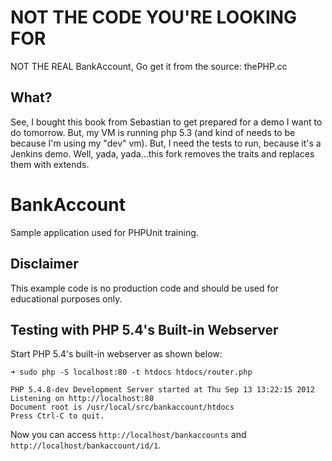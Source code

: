 
NOT THE CODE YOU'RE LOOKING FOR
===============================
NOT THE REAL BankAccount, Go get it from the source: thePHP.cc

What?
-----

See, I bought this book from Sebastian to get prepared for a demo I want to do tomorrow.  But, my VM is running
php 5.3 (and kind of needs to be because I'm using my "dev" vm).  But, I need the tests to run, 
because it's a Jenkins demo.  Well, yada, yada...this fork removes the traits and replaces them with extends.





BankAccount
===========

Sample application used for PHPUnit training.

Disclaimer
----------

This example code is no production code and should be used for educational purposes only.

Testing with PHP 5.4's Built-in Webserver
-----------------------------------------

Start PHP 5.4's built-in webserver as shown below:

    ➜ sudo php -S localhost:80 -t htdocs htdocs/router.php

    PHP 5.4.8-dev Development Server started at Thu Sep 13 13:22:15 2012
    Listening on http://localhost:80
    Document root is /usr/local/src/bankaccount/htdocs
    Press Ctrl-C to quit.

Now you can access `http://localhost/bankaccounts` and `http://localhost/bankaccount/id/1`.
